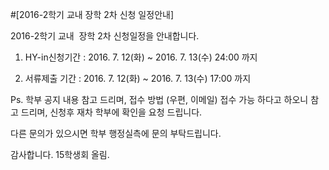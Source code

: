 ﻿#[2016-2학기 교내 장학 2차 신청 일정안내]

2016-2학기 교내  장학 2차 신청일정을 안내합니다.

1. HY-in신청기간 : 2016. 7. 12(화) ~ 2016. 7. 13(수) 24:00 까지

2. 서류제출 기간 : 2016. 7. 12(화) ~ 2016. 7. 13(수) 17:00 까지

Ps. 학부 공지 내용 참고 드리며, 접수 방법 (우편, 이메일) 접수 가능 하다고 하오니 참고 드리며, 신청후 재차 학부에 확인을 요청 드립니다.

다른 문의가 있으시면 학부 행정실측에 문의 부탁드립니다. 

감사합니다.
15학생회 올림.